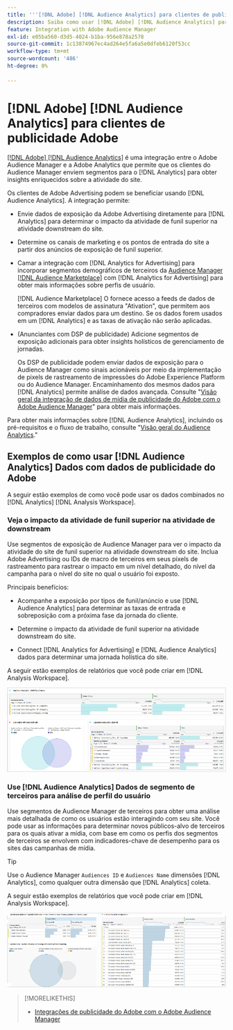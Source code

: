 ```yaml
---
title: '''[!DNL Adobe] [!DNL Audience Analytics] para clientes de publicidade do Adobe'
description: Saiba como usar [!DNL Adobe] [!DNL Audience Analytics] para casos de uso de publicidade
feature: Integration with Adobe Audience Manager
exl-id: e05ba560-d3d5-4024-b1ba-956e878a2578
source-git-commit: 1c13874967ec4ad264e5fa6a5e0dfeb6120f53cc
workflow-type: tm+mt
source-wordcount: '486'
ht-degree: 0%

---
```


# [!DNL Adobe] [!DNL Audience Analytics] para clientes de publicidade Adobe

[[!DNL Adobe] [!DNL Audience Analytics]](https://experienceleague.adobe.com/docs/analytics/integration/audience-analytics/mc-audiences-aam.html) é uma integração entre o Adobe Audience Manager e a Adobe Analytics que permite que os clientes do Audience Manager enviem segmentos para o [!DNL Analytics] para obter insights enriquecidos sobre a atividade do site.

Os clientes de Adobe Advertising podem se beneficiar usando [!DNL Audience Analytics]. A integração permite:

* Envie dados de exposição da Adobe Advertising diretamente para [!DNL Analytics] para determinar o impacto da atividade de funil superior na atividade downstream do site.

* Determine os canais de marketing e os pontos de entrada do site a partir dos anúncios de exposição de funil superior.

* Camar a integração com [!DNL Analytics for Advertising] para incorporar segmentos demográficos de terceiros da [Audience Manager [!DNL Audience Marketplace]](https://experienceleague.adobe.com/docs/audience-manager/user-guide/features/audience-marketplace/audience-marketplace.html) com [!DNL Analytics for Advertising] para obter mais informações sobre perfis de usuário.

   [!DNL Audience Marketplace] O fornece acesso a feeds de dados de terceiros com modelos de assinatura &quot;Ativation&quot;, que permitem aos compradores enviar dados para um destino. Se os dados forem usados em um [!DNL Analytics] e as taxas de ativação não serão aplicadas.

* (Anunciantes com DSP de publicidade) Adicione segmentos de exposição adicionais para obter insights holísticos de gerenciamento de jornadas.

   Os DSP de publicidade podem enviar dados de exposição para o Audience Manager como sinais acionáveis por meio da implementação de pixels de rastreamento de impressões do Adobe Experience Platform ou do Audience Manager. Encaminhamento dos mesmos dados para [!DNL Analytics] permite análise de dados avançada. Consulte &quot;[Visão geral da integração de dados de mídia de publicidade do Adobe com o Adobe Audience Manager](/help/integrations/audience-manager/media-data-integration/overview.md)&quot; para obter mais informações.

Para obter mais informações sobre [!DNL Audience Analytics], incluindo os pré-requisitos e o fluxo de trabalho, consulte &quot;[Visão geral do Audience Analytics](https://experienceleague.adobe.com/docs/analytics/integration/audience-analytics/mc-audiences-aam.html).&quot;

## Exemplos de como usar [!DNL Audience Analytics] Dados com dados de publicidade do Adobe

A seguir estão exemplos de como você pode usar os dados combinados no [!DNL Analytics] [!DNL Analysis Workspace].

### Veja o impacto da atividade de funil superior na atividade de downstream

Use segmentos de exposição de Audience Manager para ver o impacto da atividade do site de funil superior na atividade downstream do site. Inclua Adobe Advertising ou IDs de macro de terceiros em seus pixels de rastreamento para rastrear o impacto em um nível detalhado, do nível da campanha para o nível do site no qual o usuário foi exposto.

Principais benefícios:

* Acompanhe a exposição por tipos de funil/anúncio e use [!DNL Audience Analytics] para determinar as taxas de entrada e sobreposição com a próxima fase da jornada do cliente.

* Determine o impacto da atividade de funil superior na atividade downstream do site.

* Connect [!DNL Analytics for Advertising]<!-- which doesn't include the last exposure event --> e [!DNL Audience Analytics] dados <!-- (which includes the user's last exposure event) --> para determinar uma jornada holística do site.

A seguir estão exemplos de relatórios que você pode criar em [!DNL Analysis Workspace].

![Veja o impacto da atividade de funil superior na atividade downstream do site](/help/integrations/assets/audience-analytics-upper-funnel-exposure.png)

### Use [!DNL Audience Analytics] Dados de segmento de terceiros para análise de perfil do usuário

Use segmentos de Audience Manager de terceiros para obter uma análise mais detalhada de como os usuários estão interagindo com seu site. Você pode usar as informações para determinar novos públicos-alvo de terceiros para os quais ativar a mídia, com base em como os perfis dos segmentos de terceiros se envolvem com indicadores-chave de desempenho para os sites das campanhas de mídia.

>[!TIP]
> Use o Audience Manager `Audiences ID` e `Audiences Name` dimensões [!DNL Analytics], como qualquer outra dimensão que [!DNL Analytics] coleta.

A seguir estão exemplos de relatórios que você pode criar em [!DNL Analysis Workspace].

![Usar segmentos de terceiros para enriquecer a análise de perfil do usuário](/help/integrations/assets/audience-analytics-third-party-report.png)

>[!MORELIKETHIS]
>
>* [Integrações de publicidade do Adobe com o Adobe Audience Manager](/help/integrations/audience-manager/overview.md)

